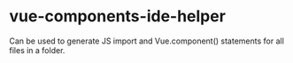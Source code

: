 # vue-components-ide-helper
Can be used to generate JS import and Vue.component() statements for all files in a folder.
